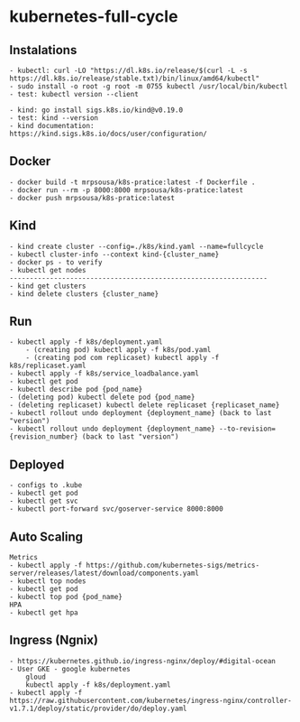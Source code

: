 # kubernetes-full-cycle

## Instalations
    - kubectl: curl -LO "https://dl.k8s.io/release/$(curl -L -s https://dl.k8s.io/release/stable.txt)/bin/linux/amd64/kubectl"
    - sudo install -o root -g root -m 0755 kubectl /usr/local/bin/kubectl
    - test: kubectl version --client

    - kind: go install sigs.k8s.io/kind@v0.19.0
    - test: kind --version
    - kind documentation: https://kind.sigs.k8s.io/docs/user/configuration/

## Docker
    - docker build -t mrpsousa/k8s-pratice:latest -f Dockerfile .
    - docker run --rm -p 8000:8000 mrpsousa/k8s-pratice:latest
    - docker push mrpsousa/k8s-pratice:latest


## Kind 
    - kind create cluster --config=./k8s/kind.yaml --name=fullcycle
    - kubectl cluster-info --context kind-{cluster_name}
    - docker ps - to verify
    - kubectl get nodes
    ----------------------------------------------------------------
    - kind get clusters
    - kind delete clusters {cluster_name}

## Run
    - kubectl apply -f k8s/deployment.yaml
        - (creating pod) kubectl apply -f k8s/pod.yaml
        - (creating pod com replicaset) kubectl apply -f k8s/replicaset.yaml
    - kubectl apply -f k8s/service_loadbalance.yaml
    - kubectl get pod
    - kubectl describe pod {pod_name}
    - (deleting pod) kubectl delete pod {pod_name}
    - (deleting replicaset) kubectl delete replicaset {replicaset_name}
    - kubectl rollout undo deployment {deployment_name} (back to last "version")
    - kubectl rollout undo deployment {deployment_name} --to-revision={revision_number} (back to last "version")

    
## Deployed
    - configs to .kube
    - kubectl get pod
    - kubectl get svc
    - kubectl port-forward svc/goserver-service 8000:8000

## Auto Scaling
    Metrics
    - kubectl apply -f https://github.com/kubernetes-sigs/metrics-server/releases/latest/download/components.yaml
    - kubectl top nodes
    - kubectl get pod
    - kubectl top pod {pod_name}
    HPA
    - kubectl get hpa
 
 ## Ingress (Ngnix)
    - https://kubernetes.github.io/ingress-nginx/deploy/#digital-ocean
    - User GKE - google kubernetes
        gloud
        kubectl apply -f k8s/deployment.yaml 
    - kubectl apply -f https://raw.githubusercontent.com/kubernetes/ingress-nginx/controller-v1.7.1/deploy/static/provider/do/deploy.yaml